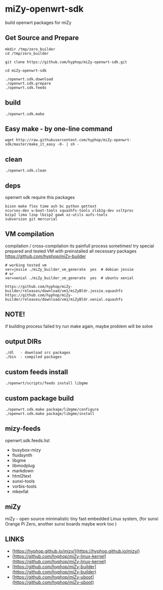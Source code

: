 # miZy-openwrt-sdk

build openwrt packages for miZy


## Get Source and Prepare

    mkdir /tmp/zero_builder
    cd /tmp/zero_builder
    
    git clone https://github.com/hyphop/miZy-openwrt-sdk.git
    
    cd miZy-openwrt-sdk
    
    ./openwrt.sdk.download
    ./openwrt.sdk.prepare
    ./openwrt.sdk.feeds

## build

    ./openwrt.sdk.make

## Easy make - by one-line command

    wget http://raw.githubusercontent.com/hyphop/miZy-openwrt-sdk/master/make_it_easy -O- | sh -

## clean

    ./openwrt.sdk.clean

## deps

openwrt sdk require this packages

    bison make flex time ash bc python gettext
    ncurses-dev u-boot-tools squashfs-tools zlib1g-dev xsltproc
    bzip2 lzma lzop lbzip2 gawk xz-utils aufs-tools 
    subversion git mercurial

<!--
RUN apt-get update && apt-get install -y \
  build-essential \
  libncurses5-dev \
  gawk \
  git \
  subversion \
  libssl-dev \
  gettext \
  unzip \
  zlib1g-dev \
  file python \
  mercurial \
  flex \
  quilt \
  xsltproc \
  libxml-parser-perl \
  bzr \
  ecj \
  cvs \
  wget \
  b43-fwcutter
-->

## VM compilation 

compilation / cross-compilation its painfull process sometimes! 
try special prepared and tested VM 
with preinstalled all necessary packages https://github.com/hyphop/miZy-builder

	# working tested vm
	ver=jessie ./miZy_builder_vm_generate  yes  # debian jessie
	# or 
	ver=xenial ./miZy_builder_vm_generate  yes  # ubuntu xenial

	https://github.com/hyphop/miZy-builder/releases/download/vm1/miZyBldr.jessie.squashfs
	https://github.com/hyphop/miZy-builder/releases/download/vm1/miZyBldr.xenial.squashfs

<!--
    console=no password=1234 mem=3G ./miZy_builder_vm start
-->

## NOTE!

if building process failed try run make again, maybe problem will be solve

## output DIRs

    ./dl   - download src packages
    ./bin  - compiled packages

## custom feeds install

    ./openwrt/scripts/feeds install libgme

## custom package build

    ./openwrt.sdk.make package/libgme/configure
    ./openwrt.sdk.make package/libgme/install

## mizy-feeds

openwrt.sdk.feeds.list

* busybox-mizy
* fluidsynth
* libgme
* libmodplug
* markdown
* html2text
* sunxi-tools
* vorbis-tools
* mkexfat

## miZy 
 
miZy - open source minimalistic tiny fast embedded Linux system, (for sunxi Orange Pi Zero, another sunxi boards maybe work too )

## LINKS

- [https://hyphop.github.io/mizy/](https://hyphop.github.io/mizy/)
- [https://github.com/hyphop/miZy-linux-kernel](https://github.com/hyphop/miZy-linux-kernel)
- [https://github.com/hyphop/miZy-builder](https://github.com/hyphop/miZy-builder)
- [https://github.com/hyphop/miZy-uboot](https://github.com/hyphop/miZy-uboot)

